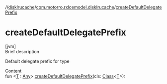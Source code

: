 //[disklrucache](../index.md)/[com.motorro.rxlcemodel.disklrucache](index.md)/[createDefaultDelegatePrefix](create-default-delegate-prefix.md)



# createDefaultDelegatePrefix  
[jvm]  
Brief description  


Default delegate prefix for type

  
Content  
fun <[T](create-default-delegate-prefix.md) : [Any](https://kotlinlang.org/api/latest/jvm/stdlib/kotlin/-any/index.html)> [createDefaultDelegatePrefix](create-default-delegate-prefix.md)(cls: [Class](https://docs.oracle.com/javase/8/docs/api/java/lang/Class.html)<[T](create-default-delegate-prefix.md)>): <ERROR CLASS>  



